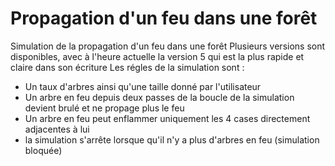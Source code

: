 # Propagation d'un feu dans une forêt
Simulation de la propagation d'un feu dans une forêt 
Plusieurs versions sont disponibles, avec à l'heure actuelle la version 5 qui est la plus rapide et claire dans son écriture
Les régles de la simulation sont :
  - Un taux d'arbres ainsi qu'une taille donné par l'utilisateur
  - Un arbre en feu depuis deux passes de la boucle de la simulation devient brulé et ne propage plus le feu
  - Un arbre en feu peut enflammer uniquement les 4 cases directement adjacentes à lui
  - la simulation s'arrête lorsque qu'il n'y a plus d'arbres en feu (simulation bloquée)

